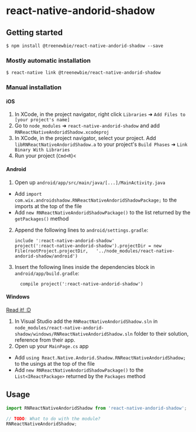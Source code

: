 
# react-native-andorid-shadow

## Getting started

`$ npm install @treenewbie/react-native-andorid-shadow --save`

### Mostly automatic installation

`$ react-native link @treenewbie/react-native-andorid-shadow`

### Manual installation


#### iOS

1. In XCode, in the project navigator, right click `Libraries` ➜ `Add Files to [your project's name]`
2. Go to `node_modules` ➜ `react-native-andorid-shadow` and add `RNReactNativeAndoridShadow.xcodeproj`
3. In XCode, in the project navigator, select your project. Add `libRNReactNativeAndoridShadow.a` to your project's `Build Phases` ➜ `Link Binary With Libraries`
4. Run your project (`Cmd+R`)<

#### Android

1. Open up `android/app/src/main/java/[...]/MainActivity.java`
  - Add `import com.wix.androidshadow.RNReactNativeAndoridShadowPackage;` to the imports at the top of the file
  - Add `new RNReactNativeAndoridShadowPackage()` to the list returned by the `getPackages()` method
2. Append the following lines to `android/settings.gradle`:
  	```
  	include ':react-native-andorid-shadow'
  	project(':react-native-andorid-shadow').projectDir = new File(rootProject.projectDir, 	'../node_modules/react-native-andorid-shadow/android')
  	```
3. Insert the following lines inside the dependencies block in `android/app/build.gradle`:
  	```
      compile project(':react-native-andorid-shadow')
  	```

#### Windows
[Read it! :D](https://github.com/ReactWindows/react-native)

1. In Visual Studio add the `RNReactNativeAndoridShadow.sln` in `node_modules/react-native-andorid-shadow/windows/RNReactNativeAndoridShadow.sln` folder to their solution, reference from their app.
2. Open up your `MainPage.cs` app
  - Add `using React.Native.Andorid.Shadow.RNReactNativeAndoridShadow;` to the usings at the top of the file
  - Add `new RNReactNativeAndoridShadowPackage()` to the `List<IReactPackage>` returned by the `Packages` method


## Usage
```javascript
import RNReactNativeAndoridShadow from 'react-native-andorid-shadow';

// TODO: What to do with the module?
RNReactNativeAndoridShadow;
```
  
